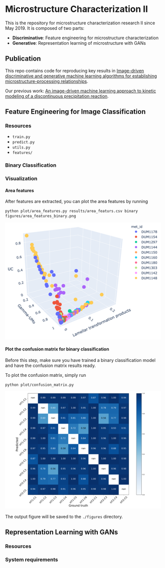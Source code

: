 # Microstructure Characterization II

This is the repository for microstructure characterization research II since May 2019. It is composed of two parts:

- **Discriminative**: Feature engineering for microstructure characterization
- **Generative**: Representation learning of microstructure with GANs

## Publication

This repo contains code for reproducing key results in [Image-driven discriminative and generative machine learning algorithms for establishing microstructure-processing relationships](#).

Our previous work: [An image-driven machine learning approach to kinetic modeling of a discontinuous precipitation reaction](https://arxiv.org/abs/1906.05496).

## Feature Engineering for Image Classification

### Resources

- ```train.py```
- ``predict.py``
- ```utils.py```
- ```features/```

### Binary Classification

### Visualization

#### Area features

After features are extracted, you can plot the area features by running

```shell script
python plot/area_features.py results/area_featurs.csv binary figures/area_features_binary.png
```

![Area features (10 classes)](figures/area-features-3d.png)

#### Plot the confusion matrix for binary classification

Before this step, make sure you have trained a binary classification model and have the confusion matrix results ready.

To plot the confusion matrix, simply run

```shell script
python plot/confusion_matrix.py
```

![Confusion matrix](figures/binary_classification_results_f1.png)

The output figure will be saved to the ```./figures``` directory.

## Representation Learning with GANs

### Resources

### System requirements
